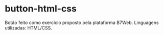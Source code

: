 # button-html-css
Botão feito como exercício proposto pela plataforma B7Web. Linguagens utilizadas: HTML/CSS.
